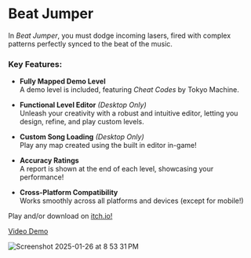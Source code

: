 # Beat Jumper

In *Beat Jumper*, you must dodge incoming lasers, fired with complex patterns perfectly synced to the beat of the music.

### Key Features:
- **Fully Mapped Demo Level**  
  A demo level is included, featuring *Cheat Codes* by Tokyo Machine.

- **Functional Level Editor** *(Desktop Only)*  
  Unleash your creativity with a robust and intuitive editor, letting you design, refine, and play custom levels.  

- **Custom Song Loading** *(Desktop Only)*  
  Play any map created using the built in editor in-game! 

- **Accuracy Ratings**  
  A report is shown at the end of each level, showcasing your performance!

- **Cross-Platform Compatibility**  
  Works smoothly across all platforms and devices (except for mobile!)

Play and/or download on [itch.io!](https://fire-entity.itch.io/beat-jumper)

[Video Demo](https://www.youtube.com/watch?v=w9z8CGJDbZE)

![Screenshot 2025-01-26 at 8 53 31 PM](https://github.com/user-attachments/assets/7483cb6a-e658-4644-a0e4-399e6672dab1)


